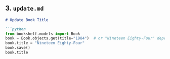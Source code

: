 ##  3. `update.md`

```markdown
# Update Book Title

```python
from bookshelf.models import Book
book = Book.objects.get(title="1984")  # or "Nineteen Eighty-Four" depending on previous state
book.title = "Nineteen Eighty-Four"
book.save()
book.title

